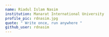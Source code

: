 ```yaml
---
name: Riadul Islam Nasim
institution: Manarat International University
profile_pic: rdnasim.jpg
quote: " Write once, run anywhere "
github_user: rdnasim
---
```

